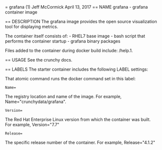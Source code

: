 = grafana (1)
Jeff McCormick
April 13, 2017
== NAME
grafana - grafana container image

== DESCRIPTION
The grafana image provides the open source visualization tool for displaying metrics.

The container itself consists of:
    - RHEL7 base image
    - bash script that performs the container startup
    - grafana binary packages

Files added to the container during docker build include: /help.1.

== USAGE
See the crunchy docs.


== LABELS
The starter container includes the following LABEL settings:

That atomic command runs the docker command set in this label:

`Name=`

The registry location and name of the image. For example, Name="crunchydata/grafana".

`Version=`

The Red Hat Enterprise Linux version from which the container was built. For example, Version="7.7"

`Release=`

The specific release number of the container. For example, Release="4.1.2"
